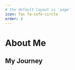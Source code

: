 ```yaml
---
# the default layout is 'page'
icon: fas fa-info-circle
order: 4
---
```


# About Me

## My Journey

